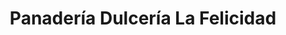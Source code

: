 ---
title: "Panadería Dulcería La Felicidad"
url: /la-chorrera/panaderia-dulceria-la-felicidad/
shop: panadería
---